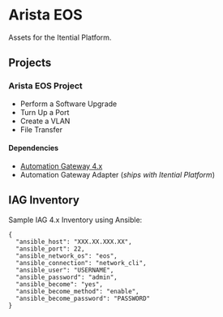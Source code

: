 # Arista EOS
Assets for the Itential Platform.

## Projects
### Arista EOS Project
- Perform a Software Upgrade
- Turn Up a Port
- Create a VLAN
- File Transfer

#### Dependencies
- [Automation Gateway 4.x](https://www.itential.com/automation-gateway/)
- Automation Gateway Adapter (_ships with Itential Platform_)

## IAG Inventory
Sample IAG 4.x Inventory using Ansible:
```
{
  "ansible_host": "XXX.XX.XXX.XX",
  "ansible_port": 22,
  "ansible_network_os": "eos",
  "ansible_connection": "network_cli",
  "ansible_user": "USERNAME",
  "ansible_password": "admin",
  "ansible_become": "yes",
  "ansible_become_method": "enable",
  "ansible_become_password": "PASSWORD"
}
```
